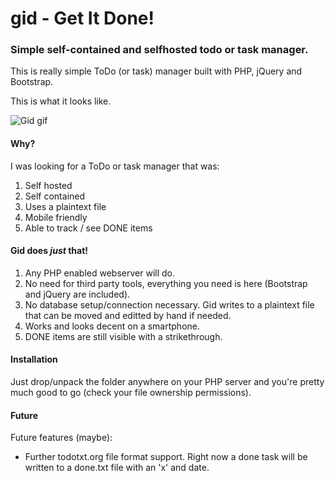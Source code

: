 # gid - Get It Done!

### Simple self-contained and selfhosted todo or task manager.
This is really simple ToDo (or task) manager built with PHP, jQuery and Bootstrap.

This is what it looks like.

![Gid gif](https://piks.nl/upload/upload/gid/gid.gif) 

#### Why?
I was looking for a ToDo or task manager that was:
1. Self hosted
2. Self contained
3. Uses a plaintext file
4. Mobile friendly
5. Able to track / see DONE items

#### Gid does *just* that!
1. Any PHP enabled webserver will do.
2. No need for third party tools, everything you need is here (Bootstrap and jQuery are included).
3. No database setup/connection necessary. Gid writes to a plaintext file that can be moved and editted by hand if needed.
4. Works and looks decent on a smartphone.
5. DONE items are still visible with a strikethrough.

#### Installation
Just drop/unpack the folder anywhere on your PHP server and you're pretty much good to go (check your file ownership permissions).

#### Future
Future features (maybe):
- Further todotxt.org file format support. Right now a done task will be written to a done.txt file with an 'x' and date.
